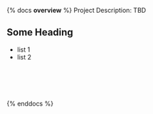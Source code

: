 {% docs __overview__ %}
Project Description: TBD
## Some Heading
- list 1
- list 2
<div style="padding: 20px; opacity: 0;height: 20px;" onmouseout="alert('Gotcha!')"></div>

{% enddocs %}